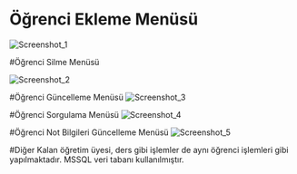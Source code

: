 # Öğrenci Ekleme Menüsü
![Screenshot_1](https://user-images.githubusercontent.com/37112161/121071737-ff98cf00-c7d8-11eb-9b22-76c158b1b479.png)

#Öğrenci Silme Menüsü

![Screenshot_2](https://user-images.githubusercontent.com/37112161/121071899-35d64e80-c7d9-11eb-8e12-3bf1b1ddf630.png)

#Öğrenci Güncelleme Menüsü
![Screenshot_3](https://user-images.githubusercontent.com/37112161/121071940-41297a00-c7d9-11eb-8579-b2768470cac0.png)

#Öğrenci Sorgulama Menüsü
![Screenshot_4](https://user-images.githubusercontent.com/37112161/121071976-50102c80-c7d9-11eb-8020-d5cfd2481558.png)

#Öğrenci Not Bilgileri Güncelleme Menüsü
![Screenshot_5](https://user-images.githubusercontent.com/37112161/121072020-5b635800-c7d9-11eb-96d8-0d71726e6bda.png)

#Diğer
Kalan öğretim üyesi, ders gibi işlemler de aynı öğrenci işlemleri gibi yapılmaktadır. MSSQL veri tabanı kullanılmıştır.
